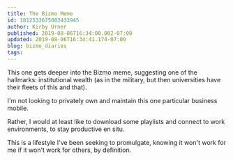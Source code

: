 ```yaml
---
title: The Bizmo Meme
id: 1812533675083433945
author: Kirby Urner
published: 2019-08-06T16:34:00.002-07:00
updated: 2019-08-06T16:34:41.174-07:00
blog: bizmo_diaries
tags: 
---
```


This one gets deeper into the Bizmo meme, suggesting one of the hallmarks:  institutional wealth (as in the military, but then universities have their fleets of this and that).

I'm not looking to privately own and maintain this one particular business mobile.

Rather, I would at least like to download some playlists and connect to work environments, to stay productive en situ.

This is a lifestyle I've been seeking to promulgate, knowing it won't work for me if it won't work for others, by definition.